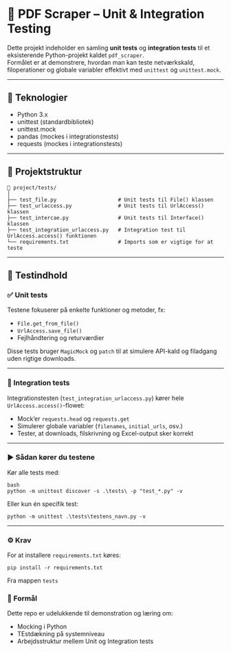 # 🧪 PDF Scraper – Unit & Integration Testing

Dette projekt indeholder en samling **unit tests** og **integration tests** til et eksisterende Python-projekt kaldet ```pdf_scraper```.  
Formålet er at demonstrere, hvordan man kan teste netværkskald, filoperationer og globale variabler effektivt med ```unittest``` og ```unittest.mock```.

---

## 🧰 Teknologier
- Python 3.x  
- unittest (standardbibliotek)  
- unittest.mock  
- pandas (mockes i integrationstests)  
- requests (mockes i integrationstests)

---

## 📂 Projektstruktur
```
📁 project/tests/
│
├── test_file.py                    # Unit tests til File() klassen
├── test_urlaccess.py               # Unit tests til UrlAccess() klassen
├── test_intercae.py                # Unit tests til Interface() klassen
├── test_integration_urlaccess.py   # Integration test til UrlAccess.access() funktionen
└── requirements.txt                # Imports som er vigtige for at teste
```

---

## 🧠 Testindhold

### ✅ Unit tests
Testene fokuserer på enkelte funktioner og metoder, fx:
- `File.get_from_file()`
- `UrlAccess.save_file()`
- Fejlhåndtering og returværdier

Disse tests bruger `MagicMock` og `patch` til at simulere API-kald og filadgang uden rigtige downloads.

---

### 🔗 Integration tests
Integrationstesten (`test_integration_urlaccess.py`) kører hele `UrlAccess.access()`-flowet:
- Mock’er `requests.head` og `requests.get`
- Simulerer globale variabler (`filenames`, `initial_urls`, osv.)
- Tester, at downloads, filskrivning og Excel-output sker korrekt

---

### ▶️ Sådan kører du testene
Kør alle tests med:
```
bash
python -m unittest discover -s .\tests\ -p "test_*.py" -v
```
Eller kun én specifik test:
```
python -m unittest .\tests\testens_navn.py -v
```
---

### ⚙️ Krav
For at installere ```requirements.txt``` køres:
```
pip install -r requirements.txt
```
Fra mappen ```tests```

### 🧩 Formål
Dette repo er udelukkende til demonstration og læring om:
* Mocking i Python
* TEstdækning på systemniveau
* Arbejdsstruktur mellem Unit og Integration tests
